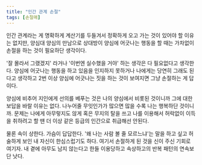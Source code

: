 ```yaml
---
title: "인간 관계 손절"
tags: [손절매]
---
```


인간 관계라는 게 명확하게 계산기를 두들겨서 정확하게 오고 가는 것이 있어야 할 이유는 없지만, 양심대 양심의 만남으로 상대방이 양심에 어긋나는 행동을 할 때는 가차없이 손절을 하는 것이 필요하단 생각이다.

'잘 몰라서 그랬겠지' 라거나 '이번엔 실수했을 거야' 하는 생각은 다 필요없다고 생각한다. 양심에 어긋나는 행동을 하고 있음을 인지하지 못하거나 나에게는 당연히 그래도 된다고 생각하고 2번 이상 양심에 어긋나는 짓을 하는 것이 보여지면 그냥 손절하는 게 답이다.

양심에 비추어 지인에게 선의를 베푸는 것은 나의 양심에서 비롯된 것이니까 그에 대한 보답을 바랄 이유는 없다. 나누어줄 무잇인가가 많으면 많을 수록 나는 행복하단 것이니까. 문제는 나에게 아무렇지도 않게 혹은 무지의 탈을 쓰고 나를 이용해서 허락없이 이득을 취하려고 할 땐 더 이상 같은 등급의 인간으로 취급해선 안된다. 

물론 속이 상한다. 가슴이 답답한다. '왜 나는 사람 볼 줄 모르느냐'는 말을 하고 싶고 허술하게 보인 내 자신이 한심스럽기도 하다. 여기서 손절하게 된 것을 신이 주신 기회로 여기자. 내 곁에 아무도 남지 않는다고 한들 이용당하고 속상하고의 반복 패턴의 연속보단 낫다.

